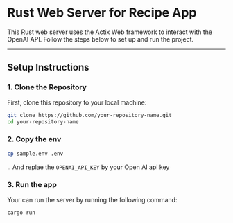 # Rust Web Server for Recipe App

This Rust web server uses the Actix Web framework to interact with the OpenAI API. Follow the steps below to set up and run the project.

---

## **Setup Instructions**

### 1. Clone the Repository

First, clone this repository to your local machine:

```bash
git clone https://github.com/your-repository-name.git
cd your-repository-name
```

### 2. Copy the env

```bash
cp sample.env .env
```

.. And replae the `OPENAI_API_KEY` by your Open AI api key

### 3. Run the app

Your can run the server by running the following command:

```bash
cargo run
```
